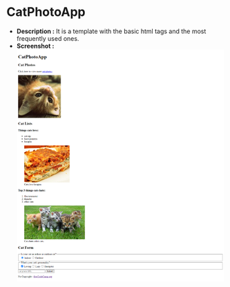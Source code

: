 # CatPhotoApp

 - **Description :**
		It is a template with the basic html tags and the most frequently used ones.
 - **Screenshot :**
![Screenshot of template](https://github.com/Sumant64/CatPhotoApp-Basic-html-Template-/blob/main/screenshot/CatPhotoApp.png)

